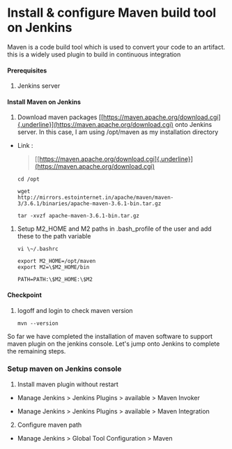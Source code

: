 # **Install & configure Maven build tool on Jenkins**

Maven is a code build tool which is used to convert your code to an
artifact. this is a widely used plugin to build in continuous
integration

#### **Prerequisites**

1.  Jenkins server

#### **Install Maven on Jenkins**

1.  Download maven packages
     [[https://maven.apache.org/download.cgi]{.underline}](https://maven.apache.org/download.cgi) onto Jenkins server. In this case, I am using /opt/maven as my
     installation directory

-   Link :
    > [[https://maven.apache.org/download.cgi]{.underline}](https://maven.apache.org/download.cgi)

        cd /opt

        wget
        http://mirrors.estointernet.in/apache/maven/maven-3/3.6.1/binaries/apache-maven-3.6.1-bin.tar.gz

        tar -xvzf apache-maven-3.6.1-bin.tar.gz

1.  Setup M2_HOME and M2 paths in .bash_profile of the user and add these to the path variable

        vi \~/.bashrc

        export M2_HOME=/opt/maven
        export M2=\$M2_HOME/bin

        PATH=PATH:\$M2_HOME:\$M2

#### **Checkpoint**

1.  logoff and login to check maven version

        mvn --version

So far we have completed the installation of maven software to support
maven plugin on the jenkins console. Let's jump onto Jenkins to
complete the remaining steps.

### **Setup maven on Jenkins console**

1.  Install maven plugin without restart

-   Manage Jenkins > Jenkins Plugins > available > Maven Invoker

-   Manage Jenkins > Jenkins Plugins > available > Maven Integration

2.  Configure maven path

-   Manage Jenkins > Global Tool Configuration > Maven
